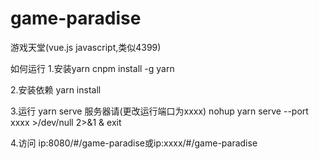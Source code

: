 # game-paradise
游戏天堂(vue.js javascript,类似4399)


如何运行
1.安装yarn
cnpm install -g yarn

2.安装依赖
yarn install

3.运行
yarn serve      服务器请(更改运行端口为xxxx)  nohup yarn serve --port xxxx >/dev/null 2>&1 & exit

4.访问 ip:8080/#/game-paradise或ip:xxxx/#/game-paradise
